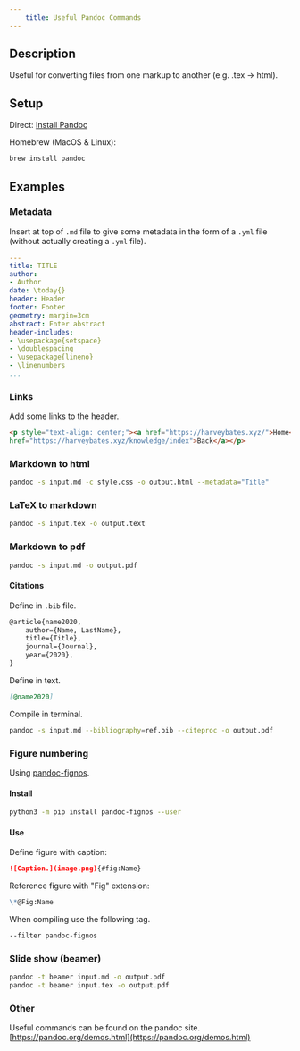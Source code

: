 ```yaml
---
	title: Useful Pandoc Commands
---
```


## Description
Useful for converting files from one markup to another (e.g. .tex -> html).

## Setup
Direct: [Install Pandoc](https://pandoc.org/installing.html)

Homebrew (MacOS & Linux):
```bash
brew install pandoc
```

## Examples
### Metadata
Insert at top of ``.md`` file to give some metadata in the form of a ``.yml`` file (without actually creating a ``.yml`` file).
```yml
---
title: TITLE
author:
- Author
date: \today{}
header: Header
footer: Footer
geometry: margin=3cm
abstract: Enter abstract 
header-includes:
- \usepackage{setspace}
- \doublespacing
- \usepackage{lineno}
- \linenumbers
...
```
### Links
Add some links to the header.
```html
<p style="text-align: center;"><a href="https://harveybates.xyz/">Home</a> - <a 
href="https://harveybates.xyz/knowledge/index">Back</a></p>
```


### Markdown to html
```bash
pandoc -s input.md -c style.css -o output.html --metadata="Title"
```

### LaTeX to markdown
```bash
pandoc -s input.tex -o output.text
```

### Markdown to pdf
```bash
pandoc -s input.md -o output.pdf
```
#### Citations
Define in ``.bib`` file.
```latex
@article{name2020,
	author={Name, LastName},
	title={Title},
	journal={Journal},
	year={2020},
}
```

Define in text.
```md
[@name2020]
```

Compile in terminal.
```bash
pandoc -s input.md --bibliography=ref.bib --citeproc -o output.pdf
```

### Figure numbering
Using [pandoc-fignos](https://github.com/tomduck/pandoc-fignos).

#### Install 
```bash
python3 -m pip install pandoc-fignos --user
```

#### Use
Define figure with caption:
```markdown
![Caption.](image.png){#fig:Name}
```
Reference figure with "Fig" extension:
```markdown
\*@Fig:Name
```

When compiling use the following tag.
```bash
--filter pandoc-fignos
```

### Slide show (beamer)
```bash
pandoc -t beamer input.md -o output.pdf
pandoc -t beamer input.tex -o output.pdf
```

### Other
Useful commands can be found on the pandoc site.
[https://pandoc.org/demos.html](https://pandoc.org/demos.html)
